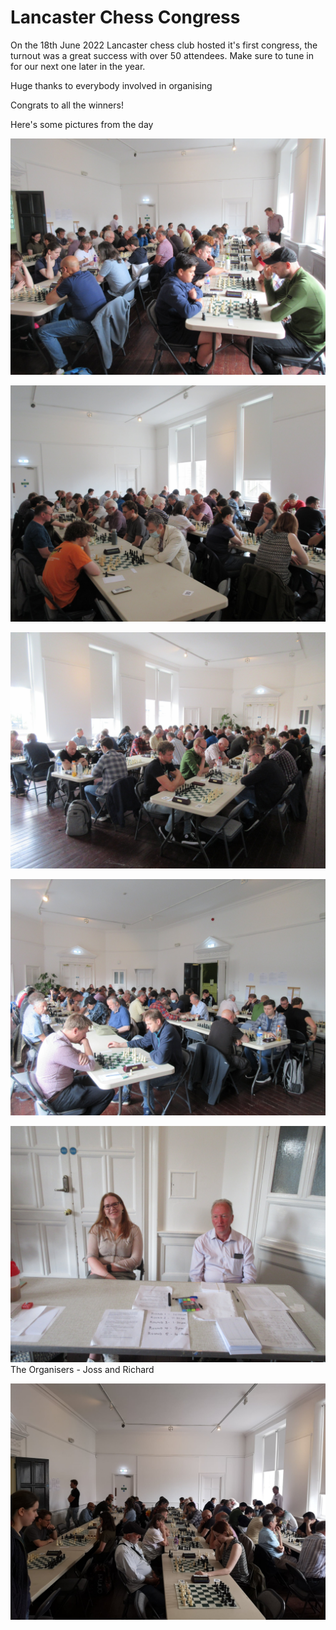 # Lancaster Chess Congress

On the 18th June 2022 Lancaster chess club hosted it's first congress, the turnout was a great success with over 50 attendees.
Make sure to tune in for our next one later in the year.

Huge thanks to everybody involved in organising

Congrats to all the winners!

Here's some pictures from the day

![](/congress-20220618/1.JPG)

![](/congress-20220618/2.JPG)

![](/congress-20220618/3.JPG)

![](/congress-20220618/4.JPG)

![](/congress-20220618/5.JPG "The Organisers - Joss and Richard")
The Organisers - Joss and Richard

![](/congress-20220618/6.jpg)

